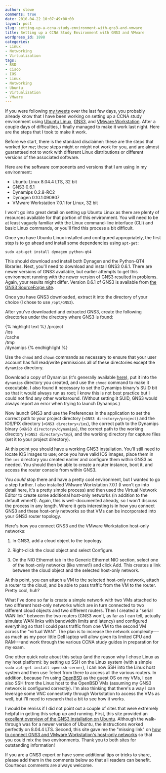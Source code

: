 ```yaml
---
author: slowe
comments: true
date: 2010-04-22 10:07:49+00:00
layout: post
slug: setting-up-a-ccna-study-environment-with-gns3-and-vmware
title: Setting up a CCNA Study Environment with GNS3 and VMware
wordpress_id: 1898
categories:
- Linux
- Networking
- Virtualization
tags:
- BSD
- Cisco
- IOS
- Linux
- Networking
- Ubuntu
- Virtualization
- VMware
---
```


If you were following [my tweets](http://twitter.com/scott_lowe) over the last few days, you probably already know that I have been working on setting up a CCNA study environment using [Ubuntu Linux](http://www.ubuntu.com), [GNS3](http://gns3.net/), and [VMware Workstation](http://www.vmware.com/products/workstation/index.html). After a couple days of difficulties, I finally managed to make it work last night. Here are the steps that I took to make it work.

Before we start, there is the standard disclaimer: these are the steps that worked _for me_; these steps might or might not work for you, and are almost guaranteed not to work with different Linux distributions or different versions of the associated software.

Here are the software components and versions that I am using in my environment:

* Ubuntu Linux 8.04.4 LTS, 32 bit  
* GNS3 0.6.1  
* Dynamips 0.2.8-RC2  
* Dynagen 0.10.1.090807  
* VMware Workstation 7.0.1 for Linux, 32 bit

I won't go into great detail on setting up Ubuntu Linux as there are plenty of resources available for that portion of this environment. You will need to be at least vaguely familiar with the Linux command-line interface (CLI) and basic Linux commands, or you'll find this process a bit difficult.

Once you have Ubuntu Linux installed and configured appropriately, the first step is to go ahead and install some dependencies using `apt-get`:

	sudo apt-get install dynagen python-qt4

This should download and install both Dynagen and the Python-QT4 libraries. Next, you'll need to download and install GNS3 0.6.1. There are newer versions of GNS3 available, but earlier attempts to get this environment running with the newer version of GNS3 resulted in problems. Again, your results might differ. Version 0.6.1 of GNS3 is available from [the GNS3 SourceForge site](http://sourceforge.net/projects/gns-3/files/).

Once you have GNS3 downloaded, extract it into the directory of your choice (I chose to use `/opt/GNS3`).

After you've downloaded and extracted GNS3, create the following directories under the directory where GNS3 is found:

{% highlight text %}
<GNS3 directory>/project  
<GNS3 directory>/ios  
<GNS3 directory>/cache  
<GNS3 directory>/tmp  
<GNS3 directory>/dynamips
{% endhighlight %}

Use the `chmod` and `chown` commands as necessary to ensure that your user account has full read/write permissions all of these directories except the `dynamips` directory.

Download a copy of Dynamips (it's generally available [here](http://www.ipflow.utc.fr/blog/)), put it into the `dynamips` directory you created, and use the `chmod` command to make it executable. I also found it necessary to set the Dynamips binary's SUID bit so that it would always run as root; I know this is not best practice but I could not find any other workaround. (Without setting it SUID, GNS3 would always report an error when trying to launch Dynamips.)

Now launch GNS3 and use the Preferences in the application to set the correct path to your project directory (`<GNS3 directory>/project`) and the IOS/PIX directory (`<GNS3 directory>/ios`), the correct path to the Dynamips binary (`<GNS3 directory>/dynamips`), the correct path to the working directory (`<GNS3 directory>/tmp`), and the working directory for capture files (set it to your project directory).

At this point you should have a working GNS3 installation. You'll still need to locate IOS images to use; once you have valid IOS images, place them in the `ios` directory you created earlier and configure them within GNS3 as needed. You should then be able to create a router instance, boot it, and access the router console from within GNS3.

You _could_ stop there and have a pretty cool environment, but I wanted to go a step further. I also installed VMware Workstation 7.0.1 (I won't go into detail here, it's a pretty simple process) and then used the Virtual Network Editor to create some additional host-only networks (in addition to the default vmnet1). Again, this is well-documented already, so I won't discuss the process in any length. Where it gets interesting is in how you connect GNS3 and these host-only networks so that VMs can be incorporated into your GNS3 router topology.

Here's how you connect GNS3 and the VMware Workstation host-only networks:

1. In GNS3, add a cloud object to the topology.

2. Right-click the cloud object and select Configure.

3. On the NIO Ethernet tab in the Generic Ethernet NIO section, select one of the host-only networks (like vmnet1) and click Add. This creates a link between the cloud object and the selected host-only network.

At this point, you can attach a VM to the selected host-only network, attach a router to the cloud, and be able to pass traffic from the VM to the router. Pretty cool, huh?

What I've done so far is create a simple network with two VMs attached to two different host-only networks which are in turn connected to two different cloud objects and two different routers. Then I created a "serial WAN link" between the two routers (GNS3 won't, as far as I can tell, actually simulate WAN links with bandwidth limits and latency) and configured everything so that I could pass traffic from one VM to the second VM across the "virtual WAN". The plan is to increase the network complexity---as much as my poor little Dell laptop will allow given its limited CPU and RAM---and work through the various CCNA study guides in preparation for my exam.

One other quick note about this setup (and the reason why I chose Linux as my host platform): by setting up SSH on the Linux system (with a simple `sudo apt-get install openssh-server`), I can now SSH into the Linux host system and then use Telnet from there to access all the various routers. In addition, because I'm using [OpenBSD](http://www.openbsd.org) as the guest OS on my VMs, I can also SSH from the Linux host to the OpenBSD VMs (assuming my GNS3 network is configured correctly). I'm also thinking that there's a way I can leverage some VNC connectivity through Workstation to access the VMs as well, but I'll need to research that a bit to see how it works.

I would be remiss if I did not point out a couple of sites that were extremely helpful in getting this setup up and running. First, this site provided an [excellent overview of the GNS3 installation on Ubuntu](http://www.thenetworktechnician.com/2009/08/how-to-install-gns3-in-ubuntu-9-04/). Although the walk-through was for a newer version of Ubuntu, the instructions worked perfectly on 8.04.4 LTS. Second, this site gave me the "missing link" on [how to connect GNS3 and VMware Workstation's host-only networks](http://geexhq.com/simulating-network-labs-using-gns3-and-vmware-on-your-pc/) so that you could mix the two environments. Thank you to both sites for outstanding information!

If you are a GNS3 expert or have some additional tips or tricks to share, please add them in the comments below so that all readers can benefit. Courteous comments are always welcome.
